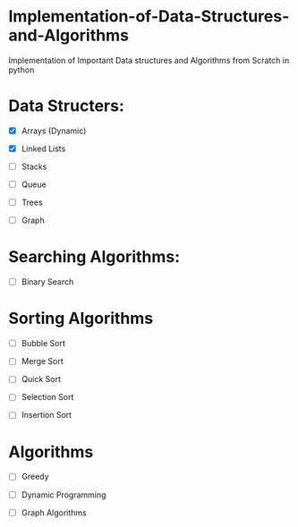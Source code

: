 # Implementation-of-Data-Structures-and-Algorithms
Implementation of Important Data structures and Algorithms from Scratch in python
# Data Structers: 
- [x] Arrays (Dynamic)  


- [x] Linked Lists 


- [ ] Stacks 


- [ ] Queue 


- [ ] Trees  


- [ ] Graph 
# Searching Algorithms:

- [ ] Binary Search 

# Sorting Algorithms

- [ ] Bubble Sort 


- [ ] Merge Sort 


- [ ] Quick Sort 


- [ ] Selection Sort 


- [ ] Insertion Sort


# Algorithms

- [ ] Greedy


- [ ] Dynamic Programming 


- [ ] Graph Algorithms 

